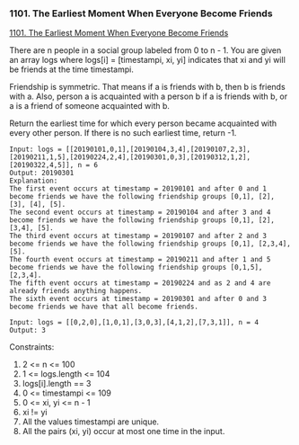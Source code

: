 ### 1101. The Earliest Moment When Everyone Become Friends

[1101. The Earliest Moment When Everyone Become Friends
](https://leetcode.com/problems/the-earliest-moment-when-everyone-become-friends/)

There are n people in a social group labeled from 0 to n - 1. You are given an array logs where logs[i] = [timestampi, xi, yi] indicates that xi and yi will be friends at the time timestampi.

Friendship is symmetric. That means if a is friends with b, then b is friends with a. Also, person a is acquainted with a person b if a is friends with b, or a is a friend of someone acquainted with b.

Return the earliest time for which every person became acquainted with every other person. If there is no such earliest time, return -1.

```
Input: logs = [[20190101,0,1],[20190104,3,4],[20190107,2,3],[20190211,1,5],[20190224,2,4],[20190301,0,3],[20190312,1,2],[20190322,4,5]], n = 6
Output: 20190301
Explanation: 
The first event occurs at timestamp = 20190101 and after 0 and 1 become friends we have the following friendship groups [0,1], [2], [3], [4], [5].
The second event occurs at timestamp = 20190104 and after 3 and 4 become friends we have the following friendship groups [0,1], [2], [3,4], [5].
The third event occurs at timestamp = 20190107 and after 2 and 3 become friends we have the following friendship groups [0,1], [2,3,4], [5].
The fourth event occurs at timestamp = 20190211 and after 1 and 5 become friends we have the following friendship groups [0,1,5], [2,3,4].
The fifth event occurs at timestamp = 20190224 and as 2 and 4 are already friends anything happens.
The sixth event occurs at timestamp = 20190301 and after 0 and 3 become friends we have that all become friends.
```

```
Input: logs = [[0,2,0],[1,0,1],[3,0,3],[4,1,2],[7,3,1]], n = 4
Output: 3
```

Constraints:

1. 2 <= n <= 100
2. 1 <= logs.length <= 104
3. logs[i].length == 3
4. 0 <= timestampi <= 109
5. 0 <= xi, yi <= n - 1
6. xi != yi
7. All the values timestampi are unique.
8. All the pairs (xi, yi) occur at most one time in the input.